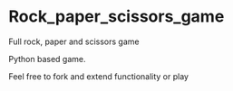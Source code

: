 # Rock_paper_scissors_game
Full rock, paper and scissors game

Python based game. 

Feel free to fork and extend functionality or play
